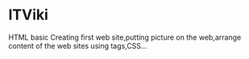 # ITViki
HTML basic Creating first web site,putting picture on the web,arrange content of the web sites using tags,CSS...

